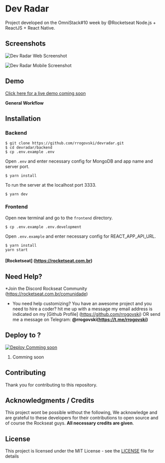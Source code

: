# Dev Radar
Project developed on the OmniStack#10 week by @Rocketseat
Node.js + ReactJS + React Native.

## Screenshots
![Dev Radar Web Screenshot](#)

![Dev Radar Mobile Screenshot](#)

## Demo
[Click here for a live demo coming soon](#)

**General Workflow**

## Installation

### Backend
```
$ git clone https://github.com/rrogovski/devradar.git
$ cd devradar/backend
$ cp .env.example .env
```

Open ```.env``` and enter necessary config for MongoDB and app name and server port.

```
$ yarn install
```

To run the server at the localhost port 3333.
```
$ yarn dev
```

### Frontend

Open new terminal and go to the ```frontend``` directory.

```
$ cp .env.example .env.development
```
Open ```.env.example``` and enter necessary config for REACT_APP_API_URL.

```
$ yarn install
yarn start
```

#### [Rocketseat] (https://rocketseat.com.br)


## Need Help?
*Join the Discord Rockseat Community (https://rocketseat.com.br/comunidade)

* You need help customizing? You have an awesome project and you need to hire a coder? hit me up with a message my email address is indicated on my [Github Profile] (https://github.com/rrogovski) OR send me a message on Telegram: **@rrogovski(https://t.me/rrogovski)**


## Deploy to ?

[![Deploy Comming soon](#)](#)

1. Comming soon


## Contributing

Thank you for contributing to this repository.

## Acknowledgments / Credits
This project wont be possible without the following, We acknowledge and are grateful to these developers for their contributions to open source and of course the Rockseat guys. **All necessary credits are given**.

## License

This project is licensed under the MIT License - see the [LICENSE](LICENSE) file for details